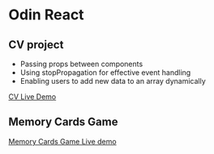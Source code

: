 # Odin React

 ## CV project

- Passing props between components
- Using stopPropagation for effective event handling
- Enabling users to add new data to an array dynamically

[CV Live Demo](https://65ae299a31747e078735960d--luxury-madeleine-fc7e9c.netlify.app/)

## Memory Cards Game
[Memory Cards Game Live demo](https://65d793ecaacb781f691c85a0--cheery-faun-c966dd.netlify.app/)
